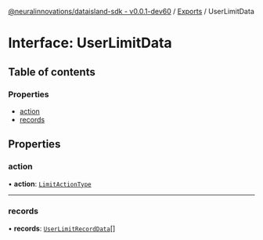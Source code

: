 [@neuralinnovations/dataisland-sdk - v0.0.1-dev60](../../README.md) / [Exports](../modules.md) / UserLimitData

# Interface: UserLimitData

## Table of contents

### Properties

- [action](UserLimitData.md#action)
- [records](UserLimitData.md#records)

## Properties

### action

• **action**: [`LimitActionType`](../enums/LimitActionType.md)

___

### records

• **records**: [`UserLimitRecordData`](UserLimitRecordData.md)[]
